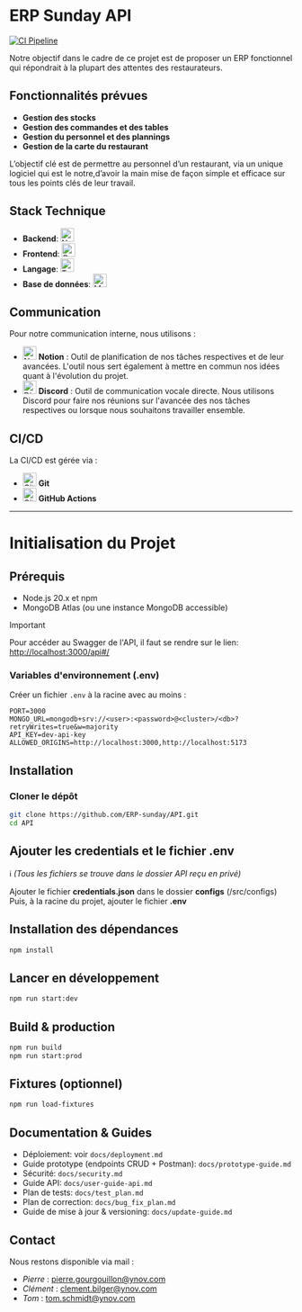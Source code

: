 # ERP Sunday API

[![CI Pipeline](https://github.com/ERP-sunday/API/actions/workflows/ci.yml/badge.svg)](https://github.com/ERP-sunday/API/actions/workflows/ci.yml)

Notre objectif dans le cadre de ce projet est de proposer un ERP fonctionnel qui répondrait à la plupart des attentes des restaurateurs.

## Fonctionnalités prévues

- **Gestion des stocks**
- **Gestion des commandes et des tables**
- **Gestion du personnel et des plannings**
- **Gestion de la carte du restaurant**

L’objectif clé est de permettre au personnel d’un restaurant, via un unique logiciel qui est le notre,d’avoir la main mise de façon simple et efficace sur tous les points clés de leur travail.

## Stack Technique

- **Backend**: <img src="https://nestjs.com/img/logo-small.svg" alt="NestJS" width="24" height="24">
- **Frontend**: <img src="https://upload.wikimedia.org/wikipedia/commons/a/a7/React-icon.svg" alt="React" width="24" height="24">
- **Langage**: <img src="https://www.vectorlogo.zone/logos/typescriptlang/typescriptlang-icon.svg" alt="TypeScript" width="24" height="24">
- **Base de données**: <img src="https://webimages.mongodb.com/_com_assets/cms/mongodb_logo1-76twgcu2dm.png" alt="MongoDB" height="24">

## Communication

Pour notre communication interne, nous utilisons :

- <img src="https://upload.wikimedia.org/wikipedia/commons/e/e9/Notion-logo.svg" alt="Notion" width="24" height="24"> **Notion** : Outil de planification de nos tâches respectives et de leur avancées. L'outil nous sert également à mettre en commun nos idées quant à l'évolution du projet.
- <img src="https://www.svgrepo.com/show/353655/discord-icon.svg" alt="Discord" width="24" height="24"> **Discord** : Outil de communication vocale directe. Nous utilisons Discord pour faire nos réunions sur l'avancée des nos tâches respectives ou lorsque nous souhaitons travailler ensemble.

## CI/CD

La CI/CD est gérée via :

- <img src="https://git-scm.com/images/logos/downloads/Git-Icon-1788C.png" alt="Git" width="24" height="24"> **Git**
- <img src="https://avatars.githubusercontent.com/u/44036562?s=200&v=4" alt="GitHub Actions" width="24" height="24"> **GitHub Actions**

---

# Initialisation du Projet

## Prérequis

- Node.js 20.x et npm
- MongoDB Atlas (ou une instance MongoDB accessible)

>[!IMPORTANT]
Pour accéder au Swagger de l'API, il faut se rendre sur le lien: [http://localhost:3000/api#/](http://localhost:3000/api#/)

### Variables d'environnement (.env)

Créer un fichier `.env` à la racine avec au moins :

```
PORT=3000
MONGO_URL=mongodb+srv://<user>:<password>@<cluster>/<db>?retryWrites=true&w=majority
API_KEY=dev-api-key
ALLOWED_ORIGINS=http://localhost:3000,http://localhost:5173
```

## Installation

### Cloner le dépôt

```bash
git clone https://github.com/ERP-sunday/API.git
cd API
```

## Ajouter les credentials et le fichier .env

:information_source: *(Tous les fichiers se trouve dans le dossier API reçu en privé)*

Ajouter le fichier **credentials.json** dans le dossier **configs** (/src/configs) <br />
Puis, à la racine du projet, ajouter le fichier **.env**

## Installation des dépendances

```bash
npm install
```

## Lancer en développement

```bash
npm run start:dev
```

## Build & production

```bash
npm run build
npm run start:prod
```

## Fixtures (optionnel)

```bash
npm run load-fixtures
```

## Documentation & Guides

- Déploiement: voir `docs/deployment.md`
- Guide prototype (endpoints CRUD + Postman): `docs/prototype-guide.md`
- Sécurité: `docs/security.md`
- Guide API: `docs/user-guide-api.md`
- Plan de tests: `docs/test_plan.md`
- Plan de correction: `docs/bug_fix_plan.md`
- Guide de mise à jour & versioning: `docs/update-guide.md`

## Contact

Nous restons disponible via mail :
- *Pierre* : pierre.gourgouillon@ynov.com
- *Clément* : clement.bilger@ynov.com
- *Tom* : tom.schmidt@ynov.com
